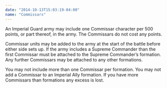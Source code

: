 ```yaml
---
date: "2014-10-13T15:03:19-04:00"
name: "Commissars"
---
```

An Imperial Guard army may include one Commissar character per 500 points, or part thereof, in the army. The Commissars do not cost any points.

Commissar units may be added to the army at the start of the battle before either side sets up. If the army includes a Supreme Commander than the first Commissar must be attached to the Supreme Commander&rsquo;s formation. Any further Commissars may be attached to any other formations.

You may not include more than one Commissar per formation. You may not add a Commissar to an Imperial Ally formation. If you have more Commissars than formations any excess is lost.